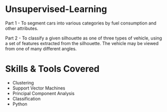 # Unsupervised-Learning

Part 1 - To segment cars into various categories by fuel consumption and other attributes. 

Part 2 - To classify a given silhouette as one of three types of vehicle, using a set of features extracted from the silhouette. The vehicle may be viewed from one of many different angles.

# Skills & Tools Covered
- Clustering
- Support Vector Machines
- Principal Component Analysis
- Classification
- Python
